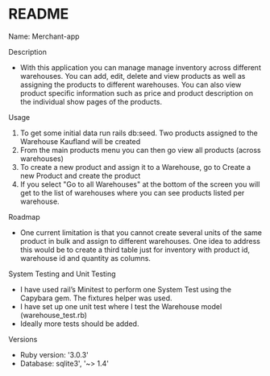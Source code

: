 # README

Name: Merchant-app

Description
* With this application you can manage manage inventory across different warehouses. You can add, edit, delete and view     products as well as assigning the products to different warehouses. You can also view product specific information such as price and product description on the individual show pages of the products.

Usage
1. To get some initial data run rails db:seed. Two products assigned to the Warehouse Kaufland will be created
2. From the main products menu you can then go view all products (across warehouses)
3. To create a new product and assign it to a Warehouse, go to Create a new Product and create the product
4. If you select "Go to all Warehouses" at the bottom of the screen you will get to the list of warehouses where you can see products listed per warehouse.

Roadmap
* One current limitation is that you cannot create several units of the same product in bulk and assign to different warehouses. One idea to address this would be to create a third table just for inventory with product id, warehouse id and quantity as columns.

System Testing and Unit Testing
- I have used rail’s Minitest to perform one System Test using the Capybara gem. The fixtures helper was used.
- I have set up one unit test where I test the Warehouse model (warehouse_test.rb)
- Ideally more tests should be added.

Versions
- Ruby version: '3.0.3'
- Database: sqlite3', '~> 1.4'

